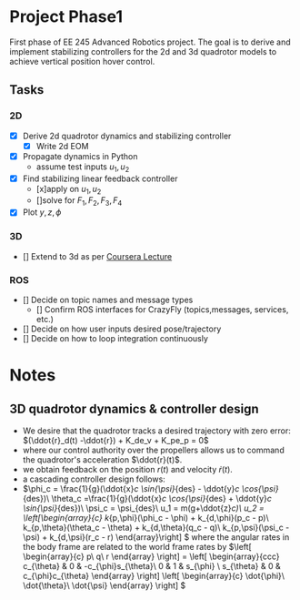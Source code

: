 # Project Phase1
First phase of EE 245 Advanced Robotics project. The goal is to derive and implement stabilizing controllers for the 2d and 3d quadrotor models to achieve vertical position hover control.

## Tasks
### 2D
- [x] Derive 2d quadrotor dynamics and stabilizing controller
  - [x] Write 2d EOM
- [x] Propagate dynamics in Python
    - assume test inputs $u_1, u_2$ 
- [x] Find stabilizing linear feedback controller
    - [x]apply on $u_1,u_2$
    - []solve for $F_1,F_2,F_3,F_4$
- [x] Plot $y,z,\phi$
### 3D
- [] Extend to 3d as per [Coursera Lecture](https://www.coursera.org/learn/robotics-flight/lecture/zpCD1/3-d-quadrotor-control)
### ROS
- [] Decide on topic names and message types
    - [] Confirm ROS interfaces for CrazyFly (topics,messages, services, etc.)
- [] Decide on how user inputs desired pose/trajectory
- [] Decide on how to loop integration continuously
    
  
# Notes
## 3D quadrotor dynamics & controller design
- We desire that the quadrotor tracks a desired trajectory with zero error:
$(\ddot{r}_d(t) -\ddot{r}) + K_de_v + K_pe_p = 0$
- where our control authority over the propellers allows us to command the quadrotor's acceleration $\ddot{r}(t)$.
- we obtain feedback on the position $r(t)$ and velocity $\dot{r}(t)$.
- a cascading controller design follows:
- $\phi_c = \frac{1}{g}(\ddot{x}_c \sin{\psi}_{des} - \ddot{y}_c \cos{\psi}_{des})\\
\theta_c =\frac{1}{g}(\ddot{x}_c \cos{\psi}_{des} + \ddot{y}_c \sin{\psi}_{des})\\
\psi_c = \psi_{des}\\
u_1 = m(g+\ddot{z}_c)\\
u_2 = \left[\begin{array}{c}
        k_{p,\phi}(\phi_c - \phi) + k_{d,\phi}(p_c - p)\\
        k_{p,\theta}(\theta_c - \theta) + k_{d,\theta}(q_c - q)\\
        k_{p,\psi}(\psi_c - \psi) + k_{d,\psi}(r_c - r) 
    \end{array}\right]
$
where the angular rates in the body frame are related to the world frame rates by
$\left[
    \begin{array}{c}
        p\\
        q\\
        r
    \end{array}
\right]
=
\left[
    \begin{array}{ccc}
        c_{\theta} & 0 & -c_{\phi}s_{\theta}\\
        0 & 1 & s_{\phi} \\
        s_{\theta} & 0 & c_{\phi}c_{\theta}
    \end{array}
\right]
\left[
    \begin{array}{c}
        \dot{\phi}\\
        \dot{\theta}\\
        \dot{\psi}
    \end{array}
\right]
$